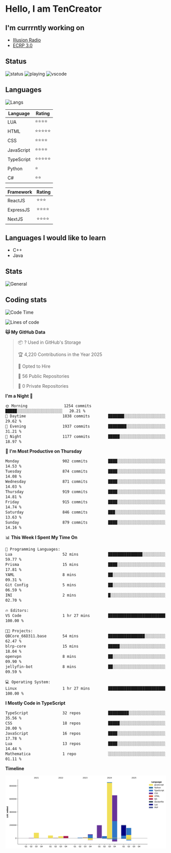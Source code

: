 # Hello, I am TenCreator

## I'm currrntly working on
- [Illusion Radio](https://illusionradio.co.uk/)
- [ECRP 3.0](http://github.com/Emerald-Coast-Roleplay/)

## Status
![status](https://api.statusbadges.me/badge/status/518334475038359555?simple=true&style=for-the-badge)
![playing](https://api.statusbadges.me/badge/playing/518334475038359555?style=for-the-badge)
![vscode](https://api.statusbadges.me/badge/vscode/518334475038359555?style=for-the-badge)

## Languages
![Langs](https://github-readme-stats.vercel.app/api/top-langs/?username=tencreator&layout=compact&theme=radical)


|Language|Rating|
|--------|------|
|LUA|⭐️⭐️⭐️⭐️|
|HTML|⭐️⭐️⭐️⭐️⭐️|
|CSS|⭐️⭐️⭐️⭐️|
|JavaScript|⭐️⭐️⭐️⭐️|
|TypeScript|⭐️⭐️⭐️⭐️⭐️|
|Python|⭐️|
|C#|⭐️⭐️ |

|Framework|Rating|
|--------|------|
|ReactJS|⭐️⭐️⭐|
|ExpressJS|⭐️⭐️⭐️⭐️|
|NextJS|⭐️⭐️⭐⭐️|

## Languages I would like to learn
- C++
- Java

## Stats
![General](https://github-readme-stats.vercel.app/api?username=tencreator&show_icons=true&theme=radical)

## Coding stats

<!--START_SECTION:waka-->
![Code Time](http://img.shields.io/badge/Code%20Time-638%20hrs%2010%20mins-blue)

![Lines of code](https://img.shields.io/badge/From%20Hello%20World%20I%27ve%20Written-2.4%20million%20lines%20of%20code-blue)

**🐱 My GitHub Data** 

> 📦 ? Used in GitHub's Storage 
 > 
> 🏆 4,220 Contributions in the Year 2025
 > 
> 💼 Opted to Hire
 > 
> 📜 56 Public Repositories 
 > 
> 🔑 0 Private Repositories 
 > 
**I'm a Night 🦉** 

```text
🌞 Morning                1254 commits        █████░░░░░░░░░░░░░░░░░░░░   20.21 % 
🌆 Daytime                1838 commits        ███████░░░░░░░░░░░░░░░░░░   29.62 % 
🌃 Evening                1937 commits        ████████░░░░░░░░░░░░░░░░░   31.21 % 
🌙 Night                  1177 commits        █████░░░░░░░░░░░░░░░░░░░░   18.97 % 
```
📅 **I'm Most Productive on Thursday** 

```text
Monday                   902 commits         ████░░░░░░░░░░░░░░░░░░░░░   14.53 % 
Tuesday                  874 commits         ████░░░░░░░░░░░░░░░░░░░░░   14.08 % 
Wednesday                871 commits         ████░░░░░░░░░░░░░░░░░░░░░   14.03 % 
Thursday                 919 commits         ████░░░░░░░░░░░░░░░░░░░░░   14.81 % 
Friday                   915 commits         ████░░░░░░░░░░░░░░░░░░░░░   14.74 % 
Saturday                 846 commits         ███░░░░░░░░░░░░░░░░░░░░░░   13.63 % 
Sunday                   879 commits         ████░░░░░░░░░░░░░░░░░░░░░   14.16 % 
```


📊 **This Week I Spent My Time On** 

```text
💬 Programming Languages: 
Lua                      52 mins             ███████████████░░░░░░░░░░   59.77 % 
Prisma                   15 mins             ████░░░░░░░░░░░░░░░░░░░░░   17.81 % 
YAML                     8 mins              ██░░░░░░░░░░░░░░░░░░░░░░░   09.31 % 
Git Config               5 mins              ██░░░░░░░░░░░░░░░░░░░░░░░   06.59 % 
INI                      2 mins              █░░░░░░░░░░░░░░░░░░░░░░░░   02.70 % 

🔥 Editors: 
VS Code                  1 hr 27 mins        █████████████████████████   100.00 % 

🐱‍💻 Projects: 
QBCore_66D311.base       54 mins             ████████████████░░░░░░░░░   62.47 % 
blrp-core                15 mins             █████░░░░░░░░░░░░░░░░░░░░   18.04 % 
openvpn                  8 mins              ██░░░░░░░░░░░░░░░░░░░░░░░   09.90 % 
jellyfin-bot             8 mins              ██░░░░░░░░░░░░░░░░░░░░░░░   09.59 % 

💻 Operating System: 
Linux                    1 hr 27 mins        █████████████████████████   100.00 % 
```

**I Mostly Code in TypeScript** 

```text
TypeScript               32 repos            █████████░░░░░░░░░░░░░░░░   35.56 % 
CSS                      18 repos            █████░░░░░░░░░░░░░░░░░░░░   20.00 % 
JavaScript               16 repos            ████░░░░░░░░░░░░░░░░░░░░░   17.78 % 
Lua                      13 repos            ████░░░░░░░░░░░░░░░░░░░░░   14.44 % 
Mathematica              1 repo              ░░░░░░░░░░░░░░░░░░░░░░░░░   01.11 % 
```



**Timeline**

![Lines of Code chart](https://raw.githubusercontent.com/tencreator/tencreator/main/assets/bar_graph.png)


<!--END_SECTION:waka-->
